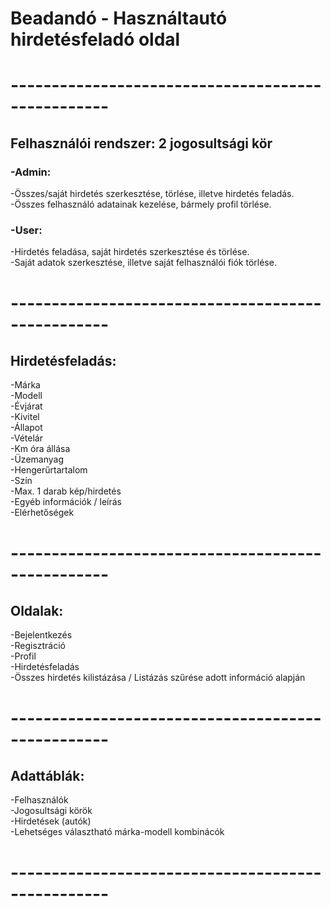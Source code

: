 # Beadandó - Használtautó hirdetésfeladó oldal
# --------------------------------------------------
## Felhasználói rendszer: 2 jogosultsági kör

### -Admin:
-Összes/saját hirdetés szerkesztése, törlése, illetve hirdetés feladás.<br>
-Összes felhasználó adatainak kezelése, bármely profil törlése.

### -User:
-Hirdetés feladása,  saját hirdetés szerkesztése és törlése.<br>
-Saját adatok szerkesztése, illetve saját felhasználói fiók törlése.

# --------------------------------------------------

## Hirdetésfeladás:
-Márka<br>
-Modell<br>
-Évjárat<br>
-Kivitel<br>
-Állapot<br>
-Vételár<br>
-Km óra állása<br>
-Üzemanyag<br>
-Hengerűrtartalom<br>
-Szín<br>
-Max. 1 darab kép/hirdetés<br>
-Egyéb információk / leírás<br>
-Elérhetőségek

# --------------------------------------------------

## Oldalak:
-Bejelentkezés<br>
-Regisztráció<br>
-Profil<br>
-Hirdetésfeladás<br>
-Összes hirdetés kilistázása / Listázás szűrése adott információ alapján<br>

# --------------------------------------------------

## Adattáblák:
-Felhasználók<br>
-Jogosultsági körök<br>
-Hirdetések (autók)<br>
-Lehetséges választható márka-modell kombinácók

# --------------------------------------------------
